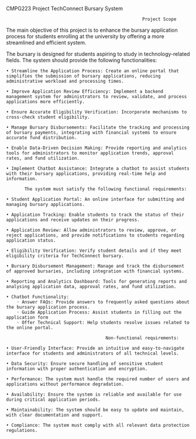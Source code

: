 CMPG223 Project
TechConnect Bursary System

                                                        Project Scope

The main objective of this project is to enhance the bursary application process for students enrolling at the university by offering a more streamlined and efficient system. 

The bursary is designed for students aspiring to study in technology-related fields. The system should provide the following functionalities:

    • Streamline the Application Process: Create an online portal that simplifies the submission of bursary applications, reducing administrative workload and processing times.
    
    • Improve Application Review Efficiency: Implement a backend management system for administrators to review, validate, and process applications more efficiently.
    
    • Ensure Accurate Eligibility Verification: Incorporate mechanisms to cross-check student eligibility.
    
    • Manage Bursary Disbursements: Facilitate the tracking and processing of bursary payments, integrating with financial systems to ensure accurate fund distribution.
    
    • Enable Data-Driven Decision Making: Provide reporting and analytics tools for administrators to monitor application trends, approval rates, and fund utilization.
    
    • Implement Chatbot Assistance: Integrate a chatbot to assist students with their bursary applications, providing real-time help and information.

           The system must satisfy the following functional requirements:

    • Student Application Portal: An online interface for submitting and managing bursary applications.
    
    • Application Tracking: Enable students to track the status of their applications and receive updates on their progress.
    
    • Application Review: Allow administrators to review, approve, or reject applications, and provide notifications to students regarding application status.
    
    • Eligibility Verification: Verify student details and if they meet eligibility criteria for TechConnect bursary.
    
    • Bursary Disbursement Management: Manage and track the disbursement of approved bursaries, including integration with financial systems.
    
    • Reporting and Analytics Dashboard: Tools for generating reports and analysing application data, approval rates, and fund utilization.
    
    • Chatbot Functionality:
        ◦ Answer FAQs: Provide answers to frequently asked questions about the bursary application process.
        ◦ Guide Application Process: Assist students in filling out the application form 
        ◦ Offer Technical Support: Help students resolve issues related to the online portal.

                                          Non-functional requirements:

    • User-Friendly Interface: Provide an intuitive and easy-to-navigate interface for students and administrators of all technical levels.
    
    • Data Security: Ensure secure handling of sensitive student information with proper authentication and encryption.
    
    • Performance: The system must handle the required number of users and applications without performance degradation.
    
    • Availability: Ensure the system is reliable and available for use during critical application periods.
    
    • Maintainability: The system should be easy to update and maintain, with clear documentation and support.
    
    • Compliance: The system must comply with all relevant data protection regulations.
